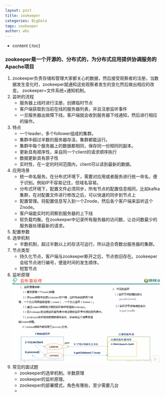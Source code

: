 ```yaml
---
layout: post
title: zookeeper
categories: BigData
tags: zookeeper
author: wbs
---
```


* content
{:toc}

### zookeeper是一个开源的、分布式的，为分布式应用提供协调服务的Apache项目
1. zookeeper负责存储和管理大家都关心的数据，然后接受观察者的注册，当数据发生变化时，zookeeper就通知这些观察者发生的变化然后做出相应的改变。
zookeeper=文件系统+通知机制。
2. 监听的流程
    * 服务器上线时进行注册，创建临时节点
    * 客户端获取到当前在线的服务器列表，并且注册监听事件
    * 一旦服务器出故障下线，客户端就会收到服务器下线通知，然后进行相应的操作。
3. 特点
    * 一个leader，多个follower组成的集群。
    * 集群中超过半数的服务器存活，集群都能运行。
    * 集群中每个服务器上的数据都相同，保存同一份相同的副本。
    * 更新具有顺序性，来自同一个client的请求顺序执行
    * 数据更新具有原子性
    * 实时性，在一定的时间范围内，client可以读到最新的数据。
4. 应用场景
    * 统一命名服务。在分布式环境下，需要对应用或者服务进行统一命名，便于识别。例如IP不容易记住，但域名容易。
    * 分布式环境下，配置文件必须同步，所有节点的配置信息相同，比如kafka集群，在对配置文件进行修改之后，可以快速的同步到节点上
    * 配置管理。将配置信息写入到一个Znode，然后各个客户端来监听这个Znode。
    * 客户端能实时的洞察到服务器的上下线
    * 软负载均衡。在zookeeper中记录所有服务器的访问数，让访问数最少的服务器处理最新的请求。
5. 配置参数
6. 选举机制
    * 半数机制，超过半数以上的存活可运行，所以适合奇数台服务器的集群。
7. 节点类型
    * 持久化节点，客户端与zookeeper断开之后，节点依旧存在。zookeeper会给节点进行编号，便是时间的发生顺序。
    * 短暂节点
8. 监听原理
![image](../images/zookeeper-learn/zookeeper监听器原理.PNG)
9. 常见的面试题
    * zookeeper的选举机制。半数原理
    * zookeeper的监听原理。
    * zookeeper的部署模式，角色有哪些，至少需要几台
    * 


